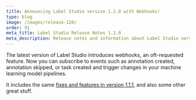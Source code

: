 ```yaml
---
title: Announcing Label Studio version 1.2.0 with Webhooks!
type: blog
image: /images/release-120/
order: 91
meta_title: Label Studio Release Notes 1.2.0
meta_description: Release notes and information about Label Studio version 1.2.0, featuring event webhook functionality for annotations and tasks. 
---
```


The latest version of Label Studio introduces webhooks, an oft-requested feature. Now you can subscribe to events such as annotation created, annotation skipped, or task created and trigger changes in your machine learning model pipelines.

It includes the same [fixes and features in version 1.1.1](https://github.com/heartexlabs/label-studio/releases/tag/v1.1.1), and also some other great stuff. 